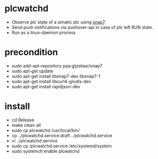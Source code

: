 # plcwatchd

* Observe plc state of a simatic plc using [snap7](http://snap7.sourceforge.net/).
* Send push notifications via pushover-api in case of plc left RUN state.
* Run as a linux-daemon process

# precondition
* sudo add-apt-repository ppa:gijzelaar/snap7
* sudo apt-get update
* sudo apt-get install libsnap7-dev libsnap7-1
* sudo apt-get install libcurl4-gnutls-dev
* sudo apt-get install rapidjson-dev

# install
* cd Release
* make clean all
* sudo cp plcwatchd /usr/local/bin/
* cp ../plcwatchd.service.draft ../plcwatchd.service
* vi ../plcwatchd.service
* sudo cp /plcwatchd.service /etc/systemd/system
* sudo systemctl enable plcwatchd

